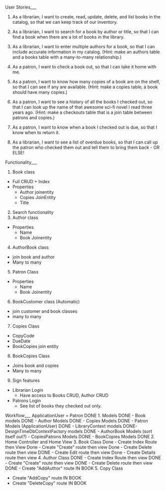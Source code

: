 User Stories___
1. As a librarian, I want to create, read, update, delete, and list books in the catalog, so that we can keep track of our inventory.

2. As a librarian, I want to search for a book by author or title, so that I can find a book when there are a lot of books in the library.

3. As a librarian, I want to enter multiple authors for a book, so that I can include accurate information in my catalog. (Hint: make an authors table and a books table with a many-to-many relationship.)

4. As a patron, I want to check a book out, so that I can take it home with me.

5. As a patron, I want to know how many copies of a book are on the shelf, so that I can see if any are available. (Hint: make a copies table; a book should have many copies.)

6. As a patron, I want to see a history of all the books I checked out, so that I can look up the name of that awesome sci-fi novel I read three years ago. (Hint: make a checkouts table that is a join table between patrons and copies.)

6. As a patron, I want to know when a book I checked out is due, so that I know when to return it.

7. As a librarian, I want to see a list of overdue books, so that I can call up the patron who checked them out and tell them to bring them back - OR ELSE!

Functionality___
1. Book class
  - Full CRUD + Index
  - Properties
    - Author joinentity
    - Copies JoinEntity
    - Title
2. Search functionality
3. Author class
  - Properties
    - Name
    - Book Joinentity
4. AuthorBook class
  - join book and author
  - Many to many
5. Patron Class
  - Properties
    - Name
    - Book Joinentity
6. BookCustomer class (Automatic)
  - join customer and book classes
  - many to many
7. Copies Class
  - CopyCode 
  - DueDate
  - BookCopies join entity
8. BookCopies Class
  - Joins book and copies
  - Many to many
9. Sign features
  - Librarian Login
    - Have access to Books CRUD, Author CRUD
  - Patrons Login
    - See list of books they checked out only.

Workflow___
ApplicationUser = Patron
DONE 1. Models
  DONE - Book models
  DONE - Author Models
  DONE - Copies Models
  DONE - Patron Models (ApplicationUser)
  DONE - LibraryContext models
  DONE- DesignTimeDbContextFactory models
  DONE - AuthorBook Models
  (sort itself out?) - CopiesPatrons Models
  DONE - BookCopies Models
DONE 2. Home Controller and Home View
3. Book Class
  Done - Create Index Route then View
  Done - Create "Create" route then view
  Done - Create Delete route then view
  DONE - Create Edit route then view
  Done - Create Details route then view
4. Author Class
  DONE - Create Index Route then view
  DONE - Create "Create" route then view
  DONE - Create Delete route then view
  DONE - Create "AddAuthor" route IN BOOK
5. Copy Class
  - Create "AddCopy" route IN BOOK
  - Create "DeleteCopy" route IN BOOK
